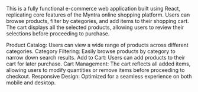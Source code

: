 This is a fully functional e-commerce web application built using React, replicating core features of the Myntra online shopping platform. Users can browse products, filter by categories, and add items to their shopping cart. The cart displays all the selected products, allowing users to review their selections before proceeding to purchase.

Product Catalog: Users can view a wide range of products across different categories.
Category Filtering: Easily browse products by category to narrow down search results.
Add to Cart: Users can add products to their cart for later purchase.
Cart Management: The cart reflects all added items, allowing users to modify quantities or remove items before proceeding to checkout.
Responsive Design: Optimized for a seamless experience on both mobile and desktop.
